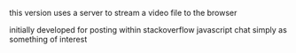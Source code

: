 

this version uses a server to stream a video file to the browser

initially developed for posting within stackoverflow javascript chat simply as something of interest



      
      
